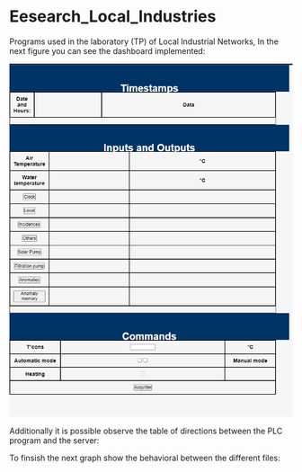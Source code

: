 # Eesearch_Local_Industries
Programs used in the laboratory (TP) of Local Industrial Networks, In the next figure you can see the dashboard implemented:

![alt text](https://github.com/GroverAruquipa/Eesearch_Local_Industries/blob/main/scada1.PNG)

Additionally it is possible observe the table of directions between the PLC program and the server:

To finsish the next graph show the behavioral between the different files:

